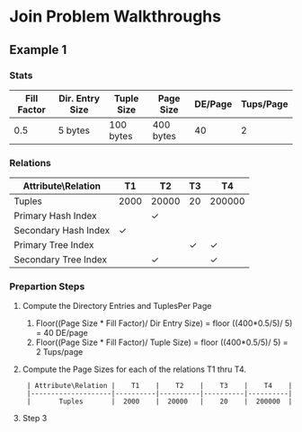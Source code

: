 # Join Problem Walkthroughs
## Example 1
### Stats
|Fill Factor|Dir. Entry Size|Tuple Size|Page Size|DE/Page|Tups/Page|    
|-----------|---------------|----------|---------|-------|---------|   
|     0.5   |    5 bytes    | 100 bytes|400 bytes|  40   |    2    |

### Relations
| Attribute\Relation |    T1    |    T2    |    T3    |    T4    |    
|--------------------|----------|----------|----------|----------|
|       Tuples       |  2000    |  20000   |    20    |  200000  |  
| Primary Hash Index |          |     ✓    |          |          |  
|Secondary Hash Index|     ✓    |          |          |          |  
| Primary Tree Index |          |          |    ✓     |     ✓    |  
|Secondary Tree Index|          |     ✓    |          |     ✓    |  

### Prepartion Steps 
1. Compute the Directory Entries and TuplesPer Page
   1. Floor((Page Size * Fill Factor)/ Dir Entry Size) = floor ((400\*0.5/5)/ 5) = 40 DE/page
   2. Floor((Page Size * Fill Factor)/ Tuple Size) = floor ((400\*0.5/5)/ 5) = 2 Tups/page
2. Compute the Page Sizes for each of the relations T1 thru T4.

        | Attribute\Relation |    T1    |    T2    |    T3    |    T4    |     
        |--------------------|----------|----------|----------|----------|    
        |       Tuples       |  2000    |  20000   |    20    |  200000  |
      
3. Step 3
